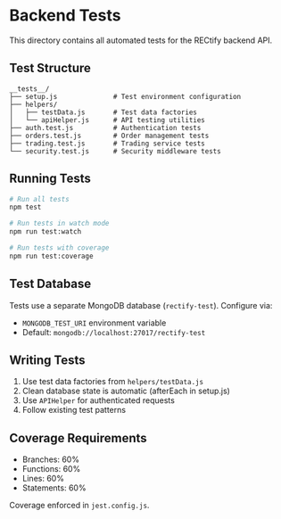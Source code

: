 # Backend Tests

This directory contains all automated tests for the RECtify backend API.

## Test Structure

```
__tests__/
├── setup.js              # Test environment configuration
├── helpers/
│   ├── testData.js       # Test data factories
│   └── apiHelper.js      # API testing utilities
├── auth.test.js          # Authentication tests
├── orders.test.js        # Order management tests
├── trading.test.js       # Trading service tests
└── security.test.js      # Security middleware tests
```

## Running Tests

```bash
# Run all tests
npm test

# Run tests in watch mode
npm run test:watch

# Run tests with coverage
npm run test:coverage
```

## Test Database

Tests use a separate MongoDB database (`rectify-test`). Configure via:
- `MONGODB_TEST_URI` environment variable
- Default: `mongodb://localhost:27017/rectify-test`

## Writing Tests

1. Use test data factories from `helpers/testData.js`
2. Clean database state is automatic (afterEach in setup.js)
3. Use `APIHelper` for authenticated requests
4. Follow existing test patterns

## Coverage Requirements

- Branches: 60%
- Functions: 60%
- Lines: 60%
- Statements: 60%

Coverage enforced in `jest.config.js`.

